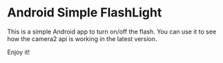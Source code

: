 # Android Simple FlashLight
This is a simple Android app to turn on/off the flash.
You can use it to see how the camera2 api is working in the latest version.

Enjoy it!
